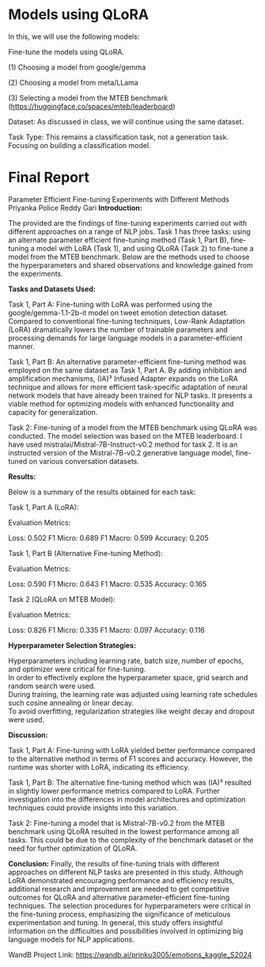 # Models using QLoRA
In this, we will use the following models:

Fine-tune the models using QLoRA.

(1) Choosing a model from google/gemma

(2) Choosing a model from meta/LLama

(3) Selecting a model from the MTEB benchmark (https://huggingface.co/spaces/mteb/leaderboard)

Dataset: As discussed in class, we will continue using the same dataset. 

Task Type: This remains a classification task, not a generation task. Focusing on building a classification model.

# Final Report 
Parameter Efficient Fine-tuning Experiments with Different Methods 
                                                                                                                                                Priyanka Police Reddy Gari 
**Introduction:**

The provided are the findings of fine-tuning experiments carried out with different 
approaches on a range of NLP jobs. Task 1 has three tasks: using an alternate parameter
efficient fine-tuning method (Task 1, Part B), fine-tuning a model with LoRA (Task 1), and 
using QLoRA (Task 2) to fine-tune a model from the MTEB benchmark. Below are the 
methods used to choose the hyperparameters and shared observations and knowledge 
gained from the experiments. 

**Tasks and Datasets Used:**

Task 1, Part A: Fine-tuning with LoRA was performed using the google/gemma-1.1-2b-it 
model on tweet emotion detection dataset. 
Compared to conventional fine-tuning techniques, Low-Rank Adaptation (LoRA) 
dramatically lowers the number of trainable parameters and processing demands for large 
language models in a parameter-efficient manner.

Task 1, Part B: An alternative parameter-efficient fine-tuning method was employed on the 
same dataset as Task 1, Part A. 
By adding inhibition and amplification mechanisms, (IA)³ Infused Adapter expands on the 
LoRA technique and allows for more efficient task-specific adaptation of neural network 
models that have already been trained for NLP tasks. It presents a viable method for 
optimizing models with enhanced functionality and capacity for generalization. 

Task 2: Fine-tuning of a model from the MTEB benchmark using QLoRA was conducted. The 
model selection was based on the MTEB leaderboard. 
I have used mistralai/Mistral-7B-Instruct-v0.2 method for task 2. It is an instructed version 
of the Mistral-7B-v0.2 generative language model, fine-tuned on various conversation 
datasets. 

**Results:**

Below is a summary of the results obtained for each task: 

Task 1, Part A (LoRA): 

Evaluation Metrics: 

Loss: 0.502 
F1 Micro: 0.689 
F1 Macro: 0.599 
Accuracy: 0.205 

Task 1, Part B (Alternative Fine-tuning Method): 

Evaluation Metrics: 

Loss: 0.590 
F1 Micro: 0.643 
F1 Macro: 0.535 
Accuracy: 0.165 

Task 2 (QLoRA on MTEB Model): 

Evaluation Metrics: 

Loss: 0.826 
F1 Micro: 0.335 
F1 Macro: 0.097 
Accuracy: 0.116 

**Hyperparameter Selection Strategies:**

Hyperparameters including learning rate, batch size, number of epochs, and optimizer 
were critical for fine-tuning.  
In order to effectively explore the hyperparameter space, grid search and random search 
were used.  
During training, the learning rate was adjusted using learning rate schedules such cosine 
annealing or linear decay.  
To avoid overfitting, regularization strategies like weight decay and dropout were used. 

**Discussion:**

Task 1, Part A: Fine-tuning with LoRA yielded better performance compared to the 
alternative method in terms of F1 scores and accuracy. However, the runtime was shorter 
with LoRA, indicating its efficiency. 

Task 1, Part B: The alternative fine-tuning method which was (IA)³ resulted in slightly lower 
performance metrics compared to LoRA. Further investigation into the differences in 
model architectures and optimization techniques could provide insights into this variation.

Task 2: Fine-tuning a model that is Mistral-7B-v0.2 from the MTEB benchmark using QLoRA 
resulted in the lowest performance among all tasks. This could be due to the complexity of 
the benchmark dataset or the need for further optimization of QLoRA. 

**Conclusion:**
Finally, the results of fine-tuning trials with different approaches on different NLP tasks are 
presented in this study. Although LoRA demonstrated encouraging performance and 
efficiency results, additional research and improvement are needed to get competitive 
outcomes for QLoRA and alternative parameter-efficient fine-tuning techniques. The 
selection procedures for hyperparameters were critical in the fine-tuning process, 
emphasizing the significance of meticulous experimentation and tuning. In general, this 
study offers insightful information on the difficulties and possibilities involved in optimizing 
big language models for NLP applications. 

WandB Project Link: https://wandb.ai/prinku3005/emotions_kaggle_S2024

